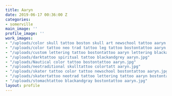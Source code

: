 ```yaml
---
title: Aaryn
date: 2019-06-17 00:36:00 Z
categories:
- somerville
main_image: ''
profile_image: ''
work_images:
- "/uploads/color skull tattoo boston skull art newschool tattoo aaryn.jpg"
- "/uploads/color tattoo neo trad tattoo leg tattoo bostontattoo aaryn.jpg"
- "/uploads/custom lettering tattoo bostontattoo aaryn lettering blackandgray.jpg"
- "/uploads/darktattoo spiritual tattoo blackandgrey aaryn.jpg"
- "/uploads/Nautical color tattoo bostontattoo aaryn.jpg"
- "/uploads/neotraditional skulltattoo colortatt aaryn.jpg"
- "/uploads/skater tattoo color tattoo newschool bostontattoo aaryn.jpg"
- "/uploads/skatertattoo neotrad tattoo lettering tattoo aaryn bostontattoo.jpg"
- "/uploads/stomachtattoo blackandgray bostontattoo aaryn.jpg"
layout: profile
---
```


